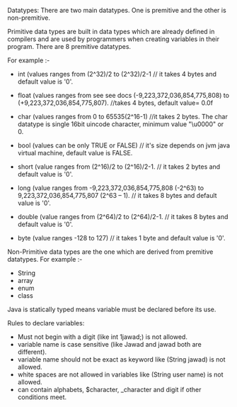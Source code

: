 
Datatypes:
There are two main datatypes. One is premitive and the other is non-premitive.

Primitive data types are built in data types which are already defined in compilers and are used by programmers when creating variables in their program. There are 8 premitive datatypes.

For example :-
* int	(values ranges from (2^32)/2 to (2^32)/2-1 // it takes 4 bytes and default value is '0'.

* float	(values ranges from see see docs (-9,223,372,036,854,775,808) to (+9,223,372,036,854,775,807). //takes 4 bytes, default value= 0.0f

* char	(values ranges from 0 to 65535(2^16-1) //it takes 2 bytes. The char datatype is single 16bit uincode character, minimum value "\u0000" or 0.

* bool  (values can be only TRUE or FALSE) // it's size depends on jvm java virtual machine, default value is FALSE.

* short	(value ranges from (2^16)/2 to (2^16)/2-1. // it takes 2 bytes and default value is '0'.

* long  (value ranges from -9,223,372,036,854,775,808 (-2^63) to 9,223,372,036,854,775,807 (2^63 – 1). // it takes 8 bytes and default value is '0'.

* double (value ranges from (2^64)/2 to (2^64)/2-1. // it takes 8 bytes and default value is '0'.

* byte	 (value ranges -128 to 127) // it takes 1 byte and default value is '0'.		

Non-Primitive data types are the one which are derived from premitive datatypes.
For example :-
 * String
 * array
 * enum
 * class

Java is statically typed means variable must be declared before its use.




Rules to declare variables:
 * Must not begin with a digit (like int 1jawad;) is not allowed.
 * variable name is case sensitive (like Jawad and jawad both are different).
 * variable name should not be exact as keyword like (String jawad) is not allowed.
 * white spaces are not allowed in variables like (String user name) is not allowed.
 * can contain alphabets, $character, _character and digit if other conditions meet.
